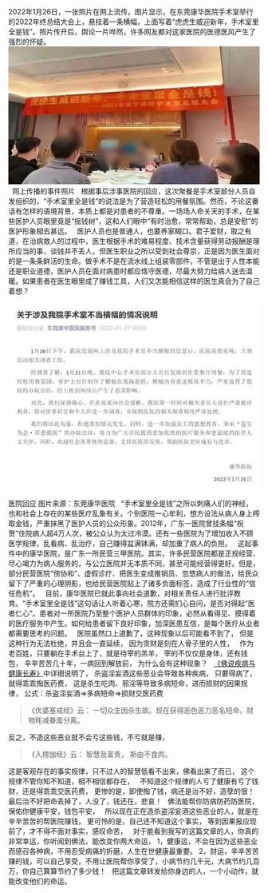 2022年1月26日，一张照片在网上流传。图片显示，在东莞康华医院手术室举行的2022年终总结大会上，悬挂着一条横幅，上面写着“虎虎生威迎新年，手术室里全是钱”。照片传开后，舆论一片哗然，许多网友都对这家医院的医德医风产生了强烈的怀疑。
&nbsp;
![](images/6609c93d70cf3bc717879d82d60276a8cc112ae0.jpeg)
&nbsp;
网上传播的事件照片
&nbsp;
根据事后涉事医院的回应，这次聚餐是手术室部分人员自发组织的，“手术室里全是钱”的说法是为了营造轻松的用餐氛围。然而，不论这番话有怎样的语境背景，本质上都是对患者的不尊重。一场场人命关天的手术，在某些医护人员眼里竟是“摇钱树”，这和人们眼中“有时治愈，常常帮助，总是安慰”的医护形象相去甚远。
&nbsp;
医护人员也是普通人，也要养家糊口。君子爱财，取之有道，在治病救人的过程中，医生根据手术的难易程度、技术含量获得劳动报酬是理所应当的事，谈钱并不丢人，但医生职业之所以受到社会尊崇，正是因为医生面对的是一条条鲜活的生命。做手术不是在流水线上组装零部件，不管是出于人性本能还是职业道德，医护人员在面对病患时都应恪守医德，尽最大努力给病人送去温暖。如果患者在医生眼里成了赚钱工具，人们又怎能相信这样的医生真会为了自己着想？

![](images/e850352ac65c1038cb970657b2135f1ab17e8942.jpeg)

医院回应 图片来源：东莞康华医院
&nbsp;
“手术室里全是钱”之所以刺痛人们的神经，也和社会上存在的某些医疗乱象有关。个别医院一心牟利，想方设法从病人身上榨取金钱，严重抹黑了医护人员的公众形象。2012年，广东一医院曾挂条幅“祝贺”住院病人超4万人次，被公众认为太过冷漠。还有一些医院为了增加收入不顾医学规律，乱看病、乱治疗，自己赚得盆满钵满，却加重了病人的负担。
&nbsp;
这起事件中的康华医院，是广东一所民营三甲医院。其实，许多民营医院都是正规经营、尽心竭力为病人服务的，与公立医院并无本质不同，甚至可能经营得更好。但是，部分民营医院“傍协和”、虚假诊疗、把医生变成推销员、忽悠病人的做法，给民众留下了严重的心理阴影，也给民营医院贴上了诸多负面标签，造成了行业性的“信任危机”。
&nbsp;
目前，康华医院已就此事向社会道歉，对相关责任人进行批评教育。“手术室里全是钱”这句话让人听着心寒，院方还需扪心自问，是否对得起“医者仁心”。患者对一所医院乃至整个医护人员群体的印象，必然从看得见、摸得着的医疗服务中产生。如何给患者留下良好印象，加深医患互信，是每个医疗从业者都需要思考的问题。
&nbsp;
医院虽然口上道歉了，这种现象以后可能看不到了，
但是这种行为无法杜绝，并且会一直延续，
因为贪财是刻在人骨子里的人性，
&nbsp;
作为老百姓，只要躺在手术台上了，就是待宰的羔羊，
宰的不仅仅是身体，还有钱包，
辛辛苦苦几十年，一病回到解放前，
为什么会有这种现象？
&nbsp;
[《佛说疾病与健康长寿》](https://www.kancloud.cn/luojiangtao/foshuojiankang)中详细说明了，
杀盗淫妄酒这些恶业会导致各种疾病，
只要得病了，就得乖乖掏医药费，
这是杀生吃肉、邪淫等导致多病短命，进而损财的因果规律，
公式：杀盗淫妄酒=>多病短命=>损财交医药费

> 《优婆塞戒经》云： 
> 一切众生因杀生故。现在获得恶色恶力恶名短命。财物秏减眷属分离。

反之，不造这些恶业就不会亏这些钱，不亏就是赚，
> 《入楞伽经》云： 
> 智慧及富贵， 斯由不食肉。

这是客观存在的事实规律，只不过人的智慧低看不出来，佛看出来了而已，
这个规律不管你知不知道，相不相信都存在，
&nbsp;
不知道这个规律的人亏了健康有亏了钱财，还是得乖乖交医药费，
更惨的是，即使掏了钱，病还是治不好，造孽的很！
最后治不好把命丢掉了，人没了，钱还在，悲哀！
&nbsp;
佛法能帮你防病防药防医院，保佑你健康平安，钱包平安，
&nbsp;
所以现在正在造杀盗淫妄酒这些恶业的人，就是在辛辛苦苦的帮医院赚钱，
更可怜的是，自己还不知道这个事实，
等到因果报应现前了，才不得不面对事实，感叹命苦，
&nbsp;
对于能看到我写的这篇文章的人，你真的非常幸运，你听闻到佛法，能改变你两大命运，
1，健康运，不会在因为这些恶业而感召各种病，不用忍受病痛的折磨，人生在世健康最重要。
2，财运，辛辛苦苦赚的钱，可以自己享受，不用让医院帮你享受了，小病节约几千元，大病节约几百万，你自己算算节约了多少钱！
&nbsp;
把这篇文章转发给你身边的人，一个小动作，就能改变他们的命运。





